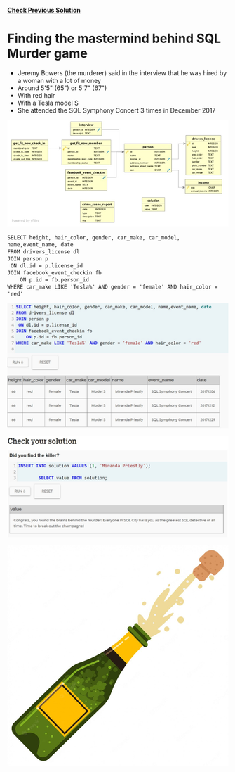 **[Check Previous Solution](https://github.com/msantillana21/sql-mysteries/blob/master/My%20Solution/README.md)**

# Finding the mastermind behind SQL Murder game

* Jeremy Bowers (the murderer) said in the interview that he was hired by a woman with a lot of money
* Around 5'5" (65") or 5'7" (67")
* With red hair
* With a Tesla model S
* She attended the SQL Symphony Concert 3 times in December 2017

![fork repository](https://github.com/msantillana21/sql-mysteries/blob/master/My%20Solution/Images/2B.jpg)

```
SELECT height, hair_color, gender, car_make, car_model, name,event_name, date
FROM drivers_license dl
JOIN person p
 ON dl.id = p.license_id
JOIN facebook_event_checkin fb
	ON p.id = fb.person_id
WHERE car_make LIKE 'Tesla%' AND gender = 'female' AND hair_color = 'red'
```

![fork repository](https://github.com/msantillana21/sql-mysteries/blob/master/My%20Solution/Images/12b.jpg)

![fork repository](https://github.com/msantillana21/sql-mysteries/blob/master/My%20Solution/Images/13.jpg)

![fork repository](https://github.com/msantillana21/sql-mysteries/blob/master/My%20Solution/Images/14.jpg)
